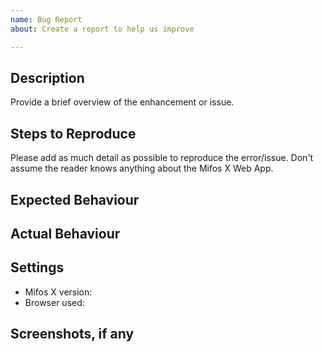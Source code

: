 ```yaml
---
name: Bug Report
about: Create a report to help us improve

---
```


## Description
Provide a brief overview of the enhancement or issue.

## Steps to Reproduce
Please add as much detail as possible to reproduce the error/issue.
Don't assume the reader knows anything about the Mifos X Web App.

## Expected Behaviour

## Actual Behaviour

## Settings
- Mifos X version: 
- Browser used: 

## Screenshots, if any
